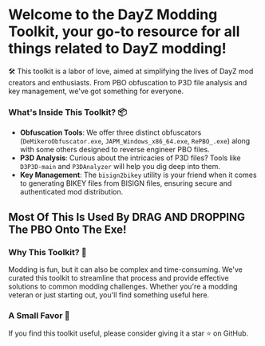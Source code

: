 # Welcome to the DayZ Modding Toolkit, your go-to resource for all things related to DayZ modding! 
🛠️ This toolkit is a labor of love, aimed at simplifying the lives of DayZ mod creators and enthusiasts. 
From PBO obfuscation to P3D file analysis and key management, we've got something for everyone.

### What's Inside This Toolkit? 📦
- **Obfuscation Tools**: We offer three distinct obfuscators (`DeMikeroObfuscator.exe`, `JAPM_Windows_x86_64.exe`, `RePBO_.exe`) along with some others designed to reverse engineer PBO files.
- **P3D Analysis**: Curious about the intricacies of P3D files? Tools like `D3P3D-main` and `P3DAnalyzer` will help you dig deep into them.
- **Key Management**: The `bisign2bikey` utility is your friend when it comes to generating BIKEY files from BISIGN files, ensuring secure and authenticated mod distribution.

## Most Of This Is Used By DRAG AND DROPPING The PBO Onto The Exe!

### Why This Toolkit? 🤔
Modding is fun, but it can also be complex and time-consuming. We've curated this toolkit to streamline that process and provide effective solutions to common modding challenges. Whether you're a modding veteran or just starting out, you'll find something useful here.

### A Small Favor 🌟
If you find this toolkit useful, please consider giving it a star ⭐ on GitHub. 
